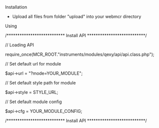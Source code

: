 Installation
- Upload all files from folder "upload" into your webmcr directory

Using

/*************************** Install API ***************************/

// Loading API

require_once(MCR_ROOT."instruments/modules/qexy/api/api.class.php");


// Set default url for module

$api->url = "?mode=YOUR_MODULE";
 
 
// Set default style path for module

$api->style = STYLE_URL;

// Set default module config

$api->cfg = YOUR_MODULE_CONFIG;

/*************************** Install API ***************************/

